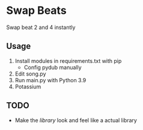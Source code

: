 # Swap Beats

Swap beat 2 and 4 instantly

## Usage
1. Install modules in requirements.txt with pip
    * Config pydub manually
2. Edit song.py
3. Run main.py with Python 3.9
4. Potassium

## TODO
* Make the *library* look and feel like a actual library
